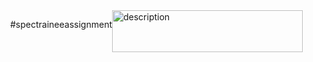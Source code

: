 #spectraineeassignment

<!DOCTYPE html>
<html>
   <img src="https://www.columbiaspectator.com/pb/resources/img/Spectator_Logo_white_text.png" alt="description" width="305" height="67" left="11" top="14">

<style>
    *{
    box-sixing: border-box;
    }
    body{
    display:flex;
    min-height:100vh;
    flex-direction:row;
    margin:0;
    }
    .out-col-1{
    background:#D7E8D4;
    flex: 1;
    }
   .logo {
    background: url("https://www.columbiaspectator.com/pb/resources/img/Spectator_Logo_white_text.png") no-repeat;
    background-size: 250px 250px;
    display: block;
    width: 250px;
    height: 250px;
    margin-top: 35px;
    margin-bottom: 65px;
}
    
    
    <head>
        <title> Spec's Sources </title>
    </head>
    <body>
        <h1>Welcome to my website!</h1>
        <p>This is the content of my website...</p>
    </body>
</html>

